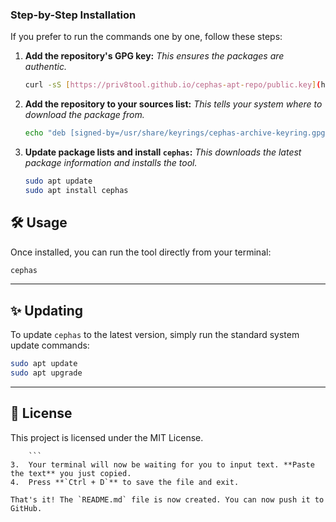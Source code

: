 ### Step-by-Step Installation

If you prefer to run the commands one by one, follow these steps:

1.  **Add the repository's GPG key:**
    *This ensures the packages are authentic.*

    ```bash
    curl -sS [https://priv8tool.github.io/cephas-apt-repo/public.key](https://priv8tool.github.io/cephas-apt-repo/public.key) | sudo gpg --dearmor -o /usr/share/keyrings/cephas-archive-keyring.gpg
    ```

2.  **Add the repository to your sources list:**
    *This tells your system where to download the package from.*

    ```bash
    echo "deb [signed-by=/usr/share/keyrings/cephas-archive-keyring.gpg] [https://priv8tool.github.io/cephas-apt-repo/](https://priv8tool.github.io/cephas-apt-repo/) ./" | sudo tee /etc/apt/sources.list.d/cephas.list > /dev/null
    ```

3.  **Update package lists and install `cephas`:**
    *This downloads the latest package information and installs the tool.*

    ```bash
    sudo apt update
    sudo apt install cephas
    ```

## 🛠️ Usage

Once installed, you can run the tool directly from your terminal:

```bash
cephas
```

-----

## ✨ Updating

To update `cephas` to the latest version, simply run the standard system update commands:

```bash
sudo apt update
sudo apt upgrade
```

-----

## 📄 License

This project is licensed under the MIT License.

````
    ```
3.  Your terminal will now be waiting for you to input text. **Paste the text** you just copied.
4.  Press **`Ctrl + D`** to save the file and exit.

That's it! The `README.md` file is now created. You can now push it to GitHub.
````

